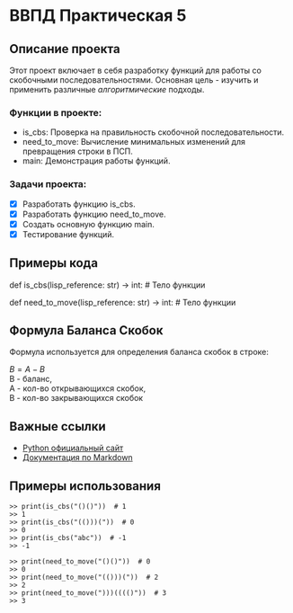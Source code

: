 # ВВПД Практическая 5

## Описание проекта

Этот проект включает в себя разработку функций для работы со скобочными последовательностями. Основная цель - изучить и применить различные _алгоритмические_ подходы.

### Функции в проекте:
- is_cbs: Проверка на правильность скобочной последовательности.
- need_to_move: Вычисление минимальных изменений для превращения строки в ПСП.
- main: Демонстрация работы функций.

### Задачи проекта:
- [x] Разработать функцию is_cbs.
- [x] Разработать функцию need_to_move.
- [x] Создать основную функцию main.
- [x] Тестирование функций.

## Примеры кода

def is_cbs(lisp_reference: str) -> int:
    # Тело функции

def need_to_move(lisp_reference: str) -> int:
    # Тело функции
## Формула Баланса Скобок

Формула используется для определения баланса скобок в строке:

$B = A - B$  
B - баланс,  
A - кол-во открывающихся скобок,  
B - кол-во закрывающихся скобок

## Важные ссылки

- [Python официальный сайт](https://www.python.org/)
- [Документация по Markdown](https://www.markdownguide.org/)

## Примеры использования
```
>> print(is_cbs("()()"))  # 1
>> 1
>> print(is_cbs("(()))("))  # 0
>> 0
>> print(is_cbs("abc"))  # -1
>> -1

>> print(need_to_move("()()"))  # 0
>> 0
>> print(need_to_move("(()))("))  # 2
>> 2
>> print(need_to_move(")))(((()"))  # 3
>> 3
```

